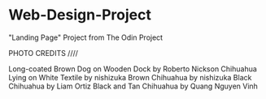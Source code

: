 # Web-Design-Project
"Landing Page" Project from The Odin Project

PHOTO CREDITS ////

Long-coated Brown Dog on Wooden Dock by Roberto Nickson
Chihuahua Lying on White Textile by nishizuka
Brown Chihuahua by nishizuka
Black Chihuahua by Liam Ortiz
 Black and Tan Chihuahua by Quang Nguyen Vinh
